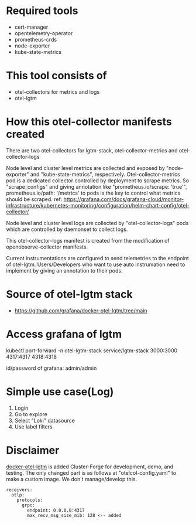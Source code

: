 # Required tools
- cert-manager
- opentelemetry-operator
- prometheus-crds
- node-exporter
- kube-state-metrics

# This tool consists of
- otel-collectors for metrics and logs
- otel-lgtm

# How this otel-collector manifests created
There are two otel-collectors for lgtm-stack, otel-collector-metrics and otel-collector-logs


Node level and cluster level metrics are collected and exposed by "node-exporter" 
and "kube-state-metrics", respectively. Otel-collector-metrics pod is a dedicated collector 
controlled by deployment to scrape metrics. So "scrape_configs" and 
giving annotation like "prometheus.io/scrape: 'true'", prometheus.io/path: '/metrics'  to pods
is the key to control what metrics should be scraped.
ref: https://grafana.com/docs/grafana-cloud/monitor-infrastructure/kubernetes-monitoring/configuration/helm-chart-config/otel-collector/

Node level and cluster level logs are collected by "otel-collector-logs" pods which are 
controlled by daemonset to collect logs.

This otel-collector-logs manifest is created from the modification of openobserve-collector manifests. 

Current instrumentations are configured to send telemetries to the endpoint of otel-lgtm. 
Users/Developers who want to use auto instrumation need to implement by giving an annotation to their pods.

# Source of otel-lgtm stack
- https://github.com/grafana/docker-otel-lgtm/tree/main

# Access grafana of lgtm
kubectl port-forward -n otel-lgtm-stack service/lgtm-stack 3000:3000 4317:4317 4318:4318

id/password of grafana: admin/admin

# Simple use case(Log)
1. Login
2. Go to explore
3. Select "Loki" datasource
4. Use label filters

# Disclaimer
[docker-otel-lgtm](https://github.com/grafana/docker-otel-lgtm/tree/main/docker) is added Cluster-Forge for development, demo, and testing. The only changed part is as follows at "otelcol-config.yaml" to make a custom image. We don't manage/develop this.
```
receivers:
  otlp:
    protocols:
      grpc:
        endpoint: 0.0.0.0:4317
        max_recv_msg_size_mib: 128 <-- added
```


